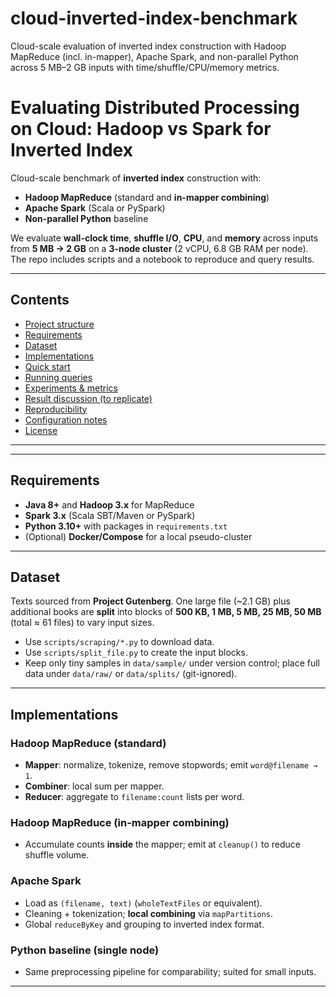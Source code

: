 # cloud-inverted-index-benchmark
Cloud-scale evaluation of inverted index construction with Hadoop MapReduce (incl. in-mapper), Apache Spark, and non-parallel Python across 5 MB–2 GB inputs with time/shuffle/CPU/memory metrics.

# Evaluating Distributed Processing on Cloud: Hadoop vs Spark for Inverted Index

Cloud-scale benchmark of **inverted index** construction with:
- **Hadoop MapReduce** (standard and **in-mapper combining**)
- **Apache Spark** (Scala or PySpark)
- **Non-parallel Python** baseline

We evaluate **wall-clock time**, **shuffle I/O**, **CPU**, and **memory** across inputs from **5 MB → 2 GB** on a **3-node cluster** (2 vCPU, 6.8 GB RAM per node). The repo includes scripts and a notebook to reproduce and query results.

---

## Contents

- [Project structure](#project-structure)
- [Requirements](#requirements)
- [Dataset](#dataset)
- [Implementations](#implementations)
- [Quick start](#quick-start)
- [Running queries](#running-queries)
- [Experiments & metrics](#experiments--metrics)
- [Result discussion (to replicate)](#result-discussion-to-replicate)
- [Reproducibility](#reproducibility)
- [Configuration notes](#configuration-notes)
- [License](#license)

---


---

## Requirements

- **Java 8+** and **Hadoop 3.x** for MapReduce
- **Spark 3.x** (Scala SBT/Maven or PySpark)
- **Python 3.10+** with packages in `requirements.txt`
- (Optional) **Docker/Compose** for a local pseudo-cluster

---

## Dataset

Texts sourced from **Project Gutenberg**. One large file (~2.1 GB) plus additional books are **split** into blocks of **500 KB, 1 MB, 5 MB, 25 MB, 50 MB** (total ≈ 61 files) to vary input sizes.

- Use `scripts/scraping/*.py` to download data.
- Use `scripts/split_file.py` to create the input blocks.
- Keep only tiny samples in `data/sample/` under version control; place full data under `data/raw/` or `data/splits/` (git-ignored).

---

## Implementations

### Hadoop MapReduce (standard)
- **Mapper**: normalize, tokenize, remove stopwords; emit `word@filename → 1`.
- **Combiner**: local sum per mapper.
- **Reducer**: aggregate to `filename:count` lists per word.

### Hadoop MapReduce (in-mapper combining)
- Accumulate counts **inside** the mapper; emit at `cleanup()` to reduce shuffle volume.

### Apache Spark
- Load as `(filename, text)` (`wholeTextFiles` or equivalent).
- Cleaning + tokenization; **local combining** via `mapPartitions`.
- Global `reduceByKey` and grouping to inverted index format.

### Python baseline (single node)
- Same preprocessing pipeline for comparability; suited for small inputs.

---


